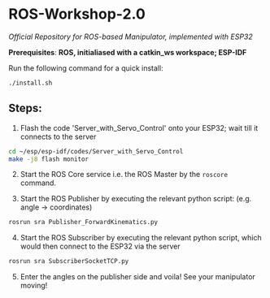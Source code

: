 # ROS-Workshop-2.0

*Official Repository for ROS-based Manipulator, implemented with ESP32*

__Prerequisites__: **ROS, initialiased with a catkin_ws workspace; ESP-IDF**

Run the following command for a quick install:

```bash
./install.sh
```
## Steps:

1) Flash the code 'Server_with_Servo_Control' onto your ESP32; wait till it connects to the server
```bash
cd ~/esp/esp-idf/codes/Server_with_Servo_Control
make -j8 flash monitor
```
2) Start the ROS Core service i.e. the ROS Master by the `roscore` command.

3) Start the ROS Publisher by executing the relevant python script: (e.g. angle -> coordinates)
```bash
rosrun sra Publisher_ForwardKinematics.py
```
4) Start the ROS Subscriber by executing the relevant python script, which would then connect to the ESP32 via the server
```bash
rosrun sra SubscriberSocketTCP.py
```
5) Enter the angles on the publisher side and voila! See your manipulator moving!
